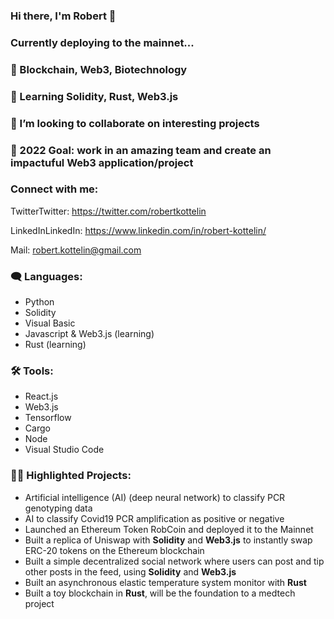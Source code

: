 ### Hi there, I'm Robert 👋
### Currently deploying to the mainnet...

### 🔭 Blockchain, Web3, Biotechnology
### 🌱 Learning Solidity, Rust, Web3.js
### 👯 I’m looking to collaborate on interesting projects
### 🥅 2022 Goal: work in an amazing team and create an impactuful Web3 application/project


### Connect with me:

TwitterTwitter: https://twitter.com/robertkottelin

LinkedInLinkedIn: https://www.linkedin.com/in/robert-kottelin/

Mail: robert.kottelin@gmail.com

### 🗨️ Languages:
- Python
- Solidity
- Visual Basic
- Javascript & Web3.js (learning)
- Rust (learning)

### 🛠️ Tools:
- React.js
- Web3.js
- Tensorflow
- Cargo
- Node
- Visual Studio Code

### 👨‍💻 Highlighted Projects:
- Artificial intelligence (AI) (deep neural network) to classify PCR genotyping data
- AI to classify Covid19 PCR amplification as positive or negative
- Launched an Ethereum Token RobCoin and deployed it to the Mainnet
- Built a replica of Uniswap with **Solidity** and **Web3.js** to instantly swap ERC-20 tokens on the Ethereum blockchain
- Built a simple decentralized social network where users can post and tip other posts in the feed, using **Solidity** and **Web3.js**
- Built an asynchronous elastic temperature system monitor with **Rust** 
- Built a toy blockchain in **Rust**, will be the foundation to a medtech project
